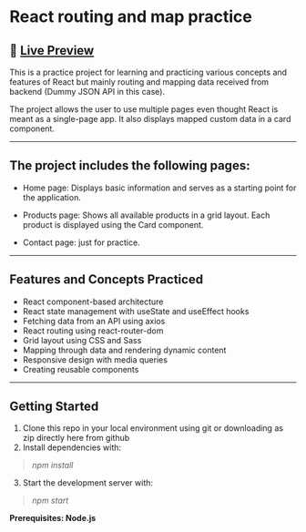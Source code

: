 
# React routing and map practice

## 🔗 [Live Preview](https://main--regal-kashata-b2ce1b.netlify.app/)
<!-- ![Design preview]() -->

This is a practice project for learning and practicing various concepts and features of React but mainly routing and mapping data received from backend (Dummy JSON API in this case). 

The project allows the user to use multiple pages even thought React is meant as a single-page app. It also displays mapped custom data in a card component. 

---
## The project includes the following pages:

* Home page: Displays basic information and serves as a starting point for the application.

* Products page: Shows all available products in a grid layout. Each product is displayed using the Card component.

* Contact page: just for practice.

---

## Features and Concepts Practiced

* React component-based architecture
* React state management with useState and useEffect hooks
* Fetching data from an API using axios
* React routing using react-router-dom
* Grid layout using CSS and Sass
* Mapping through data and rendering dynamic content
* Responsive design with media queries
* Creating reusable components

---

## Getting Started 

1. Clone this repo in your local environment using git or downloading as zip directly here from github 
2. Install dependencies with:
> <em>npm install</em>
3. Start the development server with:
> <em>npm start</em>

**Prerequisites: Node.js** 

    